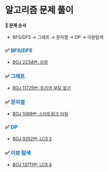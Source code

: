 # 알고리즘 문제 풀이

#### 📌 문제 순서

- BFS/DFS → 그래프 → 문자열 → DP → 이분탐색





### ✅ <span style='color:#006dd7'>BFS/DFS</span>

- [BOJ 2234번: 성곽]()







### ✅ <span style='color:#006dd7'>그래프</span>

- [BOJ 11725번: 트리의 부모 찾기]()







### ✅ <span style='color:#006dd7'>문자열</span>

- [BOJ 1089번: 스타트링크 타워]()







### ✅ <span style='color:#006dd7'>DP</span>

- [BOJ 9252번: LCS 2]()







### ✅ <span style='color:#006dd7'>이분 탐색</span>

- [BOJ 13711번: LCS 4]()



